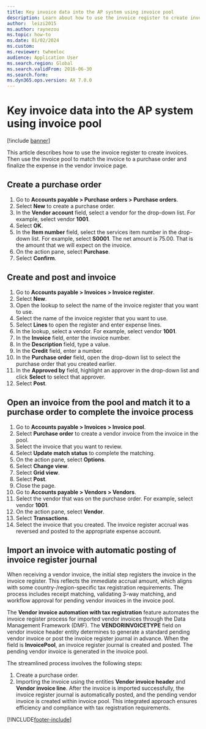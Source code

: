 ```yaml
--- 
title: Key invoice data into the AP system using invoice pool
description: Learn about how to use the invoice register to create invoices, including step-by-step process on creating purchase orders and invoices.
author:  leizi2015
ms.author: raynezou
ms.topic: how-to
ms.date: 01/02/2024
ms.custom:
ms.reviewer: twheeloc
audience: Application User  
ms.search.region: Global
ms.search.validFrom: 2016-06-30
ms.search.form: 
ms.dyn365.ops.version: AX 7.0.0 
---
```


# Key invoice data into the AP system using invoice pool

[!include [banner](../../includes/banner.md)]

This article describes how to use the invoice register to create invoices. Then use the invoice pool to match the invoice to a purchase order and finalize the expense in the vendor invoice page.


## Create a purchase order
1. Go to **Accounts payable > Purchase orders > Purchase orders**.
2. Select **New** to create a purchase order.
3. In the **Vendor account** field, select a vendor for the drop-down list. For example, select vendor **1001**.
4. Select **OK**.
5. In the **Item number** field, select the services item number in the drop-down list. For example, select **S0001**. The net amount is 75.00. That is the amount that we will expect on the invoice.  
6. On the action pane, select **Purchase**.
7. Select **Confirm**.

## Create and post and invoice
1. Go to **Accounts payable > Invoices > Invoice register**.
2. Select **New**.
3. Open the lookup to select the name of the invoice register that you want to use.
4. Select the name of the invoice register that you want to use.
5. Select **Lines** to open the register and enter expense lines.
6. In the lookup, select a vendor. For example, select vendor **1001**.
7. In the **Invoice** field, enter the invoice number.
8. In the **Description** field, type a value.
9. In the **Credit** field, enter a number.
10. In the **Purchase order** field, open the drop-down list to select the purchase order that you created earlier.
11. In the **Approved by** field, highlight an approver in the drop-down list and click **Select** to select that approver.
12. Select **Post**.

## Open an invoice from the pool and match it to a purchase order to complete the invoice process
1. Go to **Accounts payable > Invoices > Invoice pool**.
2. Select **Purchase order** to create a vendor invoice from the invoice in the pool.
3. Select the invoice that you want to review.
4. Select **Update match status** to complete the matching.
5. On the action pane, select **Options**.
6. Select **Change view**.
7. Select **Grid view**.
8. Select **Post**.
9. Close the page.
10. Go to **Accounts payable > Vendors > Vendors**.
11. Select the vendor that was on the purchase order. For example, select vendor **1001**.
12. On the action pane, select **Vendor**.
13. Select **Transactions**.
14. Select the invoice that you created. The invoice register accrual was reversed and posted to the appropriate expense account.
    

## Import an invoice with automatic posting of invoice register journal
When receiving a vendor invoice, the initial step registers the invoice in the invoice register. This reflects the immediate accrual amount, which aligns with some country-/region-specific tax registration requirements. The process includes receipt matching, validating 3-way matching, and workflow approval for pending vendor invoices in the invoice pool. 

The **Vendor invoice automation with tax registration** feature automates the invoice register process for imported vendor invoices through the Data Management Framework (DMF). The **VENDORINVOICETYPE** field on vendor invoice header entity determines to generate a standard pending vendor invoice or post the invoice register journal in advance. When the field is **InvoicePool**, an invoice register journal is created and posted. The pending vendor invoice is generated in the invoice pool.

The streamlined process involves the following steps:
1. Create a purchase order.
2. Importing the invoice using the entities **Vendor invoice header** and **Vendor invoice line**.
After the invoice is imported successfully, the invoice register journal is automatically posted, and the pending vendor invoice is created within invoice pool. This integrated approach ensures efficiency and compliance with tax registration requirements.

[!INCLUDE[footer-include](../../../includes/footer-banner.md)]

